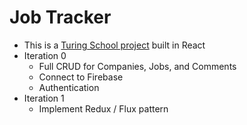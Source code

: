 # Job Tracker

- This is a [Turing School project](https://github.com/case-eee/job-tracker) built in React
- Iteration 0
  - Full CRUD for Companies, Jobs, and Comments
  - Connect to Firebase
  - Authentication
- Iteration 1
  - Implement Redux / Flux pattern
